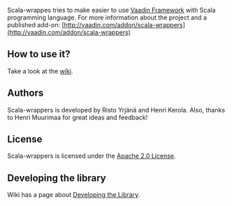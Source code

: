 Scala-wrappes tries to make easier to use [Vaadin Framework](https://vaadin.com) with Scala programming language. For more information about the project and a published add-on: [http://vaadin.com/addon/scala-wrappers](http://vaadin.com/addon/scala-wrappers)

## How to use it?

Take a look at the [wiki](https://github.com/henrikerola/scala-wrappers/wiki/).

## Authors

Scala-wrappers is developed by Risto Yrjänä and Henri Kerola. Also, thanks to Henri Muurimaa for great ideas and feedback!

## License

Scala-wrappers is licensed under the [Apache 2.0 License](http://www.apache.org/licenses/LICENSE-2.0.html).

## Developing the library

Wiki has a page about [Developing the Library](https://github.com/henrikerola/scala-wrappers/wiki/Developing-the-Library).